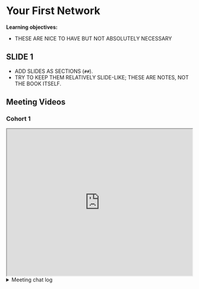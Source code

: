 # Your First Network

**Learning objectives:**

- THESE ARE NICE TO HAVE BUT NOT ABSOLUTELY NECESSARY

## SLIDE 1

- ADD SLIDES AS SECTIONS (`##`).
- TRY TO KEEP THEM RELATIVELY SLIDE-LIKE; THESE ARE NOTES, NOT THE BOOK ITSELF.

## Meeting Videos

### Cohort 1

<iframe src="https://www.youtube.com/embed/URL" width="100%" height="400px" data-external="1"></iframe>

<details>
<summary> Meeting chat log </summary>

```
LOG
```
</details>
